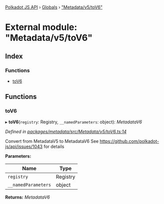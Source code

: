 [Polkadot JS API](../README.md) › [Globals](../globals.md) › ["Metadata/v5/toV6"](_metadata_v5_tov6_.md)

# External module: "Metadata/v5/toV6"

## Index

### Functions

* [toV6](_metadata_v5_tov6_.md#tov6)

## Functions

###  toV6

▸ **toV6**(`registry`: Registry, `__namedParameters`: object): *MetadataV6*

*Defined in [packages/metadata/src/Metadata/v5/toV6.ts:14](https://github.com/polkadot-js/api/blob/47d0e68f7d/packages/metadata/src/Metadata/v5/toV6.ts#L14)*

Convert from MetadataV5 to MetadataV6
See https://github.com/polkadot-js/api/issues/1043 for details

**Parameters:**

Name | Type |
------ | ------ |
`registry` | Registry |
`__namedParameters` | object |

**Returns:** *MetadataV6*
